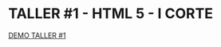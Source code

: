 # TALLER #1 - HTML 5 - I CORTE



[DEMO TALLER #1](https://rober19.github.io/TecnologiasWEB/CORTE%20I/TALLER%20%231%20-%20HTML%205%20-%20I%20CORTE/Tablas.html)

